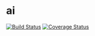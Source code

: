 # ai
[![Build Status](https://travis-ci.com/harding-capstone/ai.svg?branch=master)](https://travis-ci.com/harding-capstone/ai)
[![Coverage Status](https://coveralls.io/repos/github/harding-capstone/ai/badge.svg?branch=master)](https://coveralls.io/github/harding-capstone/ai?branch=master)
